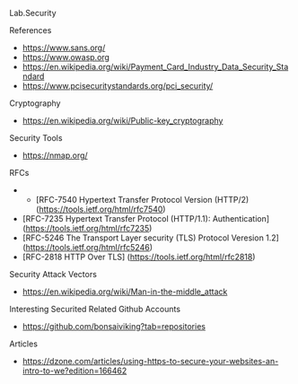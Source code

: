 Lab.Security

References
* https://www.sans.org/
* https://www.owasp.org 
* https://en.wikipedia.org/wiki/Payment_Card_Industry_Data_Security_Standard
* https://www.pcisecuritystandards.org/pci_security/ 


Cryptography
* https://en.wikipedia.org/wiki/Public-key_cryptography


Security Tools
* https://nmap.org/


RFCs
* * [RFC-7540 Hypertext Transfer Protocol Version (HTTP/2) (https://tools.ietf.org/html/rfc7540)
* [RFC-7235 Hypertext Transfer Protocol (HTTP/1.1): Authentication] (https://tools.ietf.org/html/rfc7235)
* [RFC-5246 The Transport Layer security (TLS) Protocol Veresion 1.2] (https://tools.ietf.org/html/rfc5246)
* [RFC-2818 HTTP Over TLS] (https://tools.ietf.org/html/rfc2818)


Security Attack Vectors
* https://en.wikipedia.org/wiki/Man-in-the-middle_attack


Interesting Securited Related Github Accounts
* https://github.com/bonsaiviking?tab=repositories


Articles
* https://dzone.com/articles/using-https-to-secure-your-websites-an-intro-to-we?edition=166462


